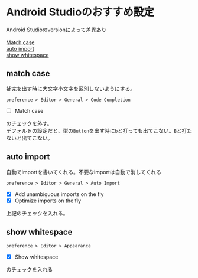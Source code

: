 # Android Studioのおすすめ設定
Android Studioのversionによって差異あり<br><br>
[Match case](#matchCase)<br>
[auto import](#autoImport)<br>
[show whitespace](#whitespace)<br>

## match case
<a name="matchCase"></a>
補完を出す時に大文字小文字を区別しないようにする。
```
preference > Editor > General > Code Completion
```
- [ ] Match case
 
のチェックを外す。<br>
デフォルトの設定だと、型の`Button`を出す時に`b`と打っても出てこない。`B`と打たないと出てこない。<br>

## auto import
<a name="autoImport"></a>
自動でimportを書いてくれる。不要なimportは自動で消してくれる
```
preference > Editor > General > Auto Import
```

- [x] Add unambiguous imports on the fly
- [x] Optimize imports on the fly<br>
 
上記のチェックを入れる。

## show whitespace
<a name="whitespace"></a>
```
preference > Editor > Appearance
```

- [x] Show whitespace

のチェックを入れる

